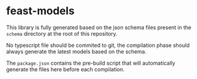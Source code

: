 # feast-models

This library is fully generated based on the json schema files present in the `schema` directory at the root of this repository.

No typescript file should be commited to git, the compilation phase should always generate the latest models based on the schema.

The `package.json` contains the pre-build script that will automatically generate the files here before each compilation.
